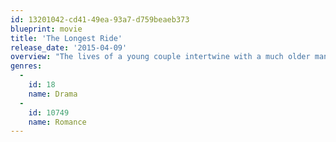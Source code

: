 ```yaml
---
id: 13201042-cd41-49ea-93a7-d759beaeb373
blueprint: movie
title: 'The Longest Ride'
release_date: '2015-04-09'
overview: "The lives of a young couple intertwine with a much older man as he reflects back on a lost love while he's trapped in an automobile crash."
genres:
  -
    id: 18
    name: Drama
  -
    id: 10749
    name: Romance
---
```

